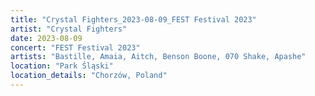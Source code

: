 ```yaml
---
title: "Crystal Fighters_2023-08-09_FEST Festival 2023"
artist: "Crystal Fighters"
date: 2023-08-09
concert: "FEST Festival 2023"
artists: "Bastille, Amaia, Aitch, Benson Boone, 070 Shake, Apashe"
location: "Park Śląski"
location_details: "Chorzów, Poland"
---
```

